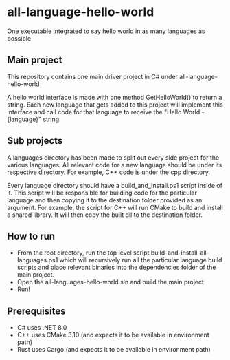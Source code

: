 # all-language-hello-world
One executable integrated to say hello world in as many languages as possible

## Main project
This repository contains one main driver project in C# under all-language-hello-world

A hello world interface is made with one method GetHelloWorld() to return a string. Each new language that gets added to this project will implement this interface and call code for that language to receive the "Hello World - {language}" string 

## Sub projects
A languages directory has been made to split out every side project for the various languages. All relevant code for a new language should be under its respective directory. For example, C++ code is under the cpp directory.

Every language directory should have a build_and_install.ps1 script inside of it. This script will be responsible for building code for the particular language and then copying it to the destination folder provided as an argument. For example, the script for C++ will run CMake to build and install a shared library. It will then copy the built dll to the destination folder.

## How to run
- From the root directory, run the top level script build-and-install-all-languages.ps1 which will recursively run all the particular language build scripts and place relevant binaries into the dependencies folder of the main project.
- Open the all-languages-hello-world.sln and build the main project
- Run!

## Prerequisites
- C# uses .NET 8.0
- C++ uses CMake 3.10 (and expects it to be available in environment path)
- Rust uses Cargo (and expects it to be available in environment path)